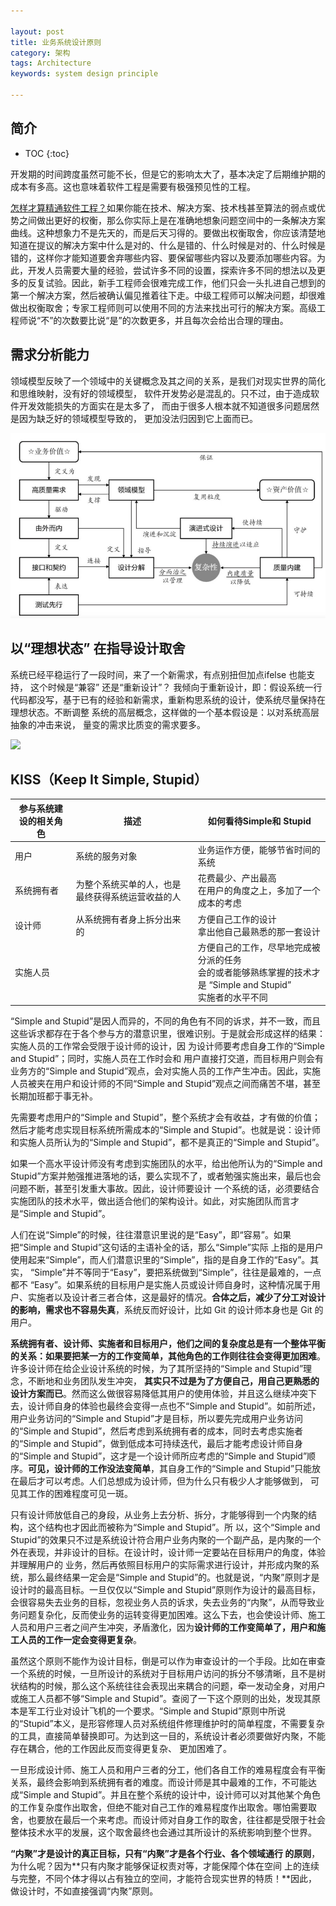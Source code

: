 ```yaml
---

layout: post
title: 业务系统设计原则
category: 架构
tags: Architecture
keywords: system design principle 

---
```


## 简介

* TOC
{:toc}

开发期的时间跨度虽然可能不长，但是它的影响太大了，基本决定了后期维护期的成本有多高。这也意味着软件工程是需要有极强预见性的工程。

[怎样才算精通软件工程？](https://mp.weixin.qq.com/s/T0l9e8zhBWvMol5QIybeVg)如果你能在技术、解决方案、技术栈甚至算法的弱点或优势之间做出更好的权衡，那么你实际上是在准确地想象问题空间中的一条解决方案曲线。这种想象力不是先天的，而是后天习得的。要做出权衡取舍，你应该清楚地知道在提议的解决方案中什么是对的、什么是错的、什么时候是对的、什么时候是错的，这样你才能知道要舍弃哪些内容、要保留哪些内容以及要添加哪些内容。为此，开发人员需要大量的经验，尝试许多不同的设置，探索许多不同的想法以及更多的反复试验。因此，新手工程师会很难完成工作，他们只会一头扎进自己想到的第一个解决方案，然后被确认偏见推着往下走。中级工程师可以解决问题，却很难做出权衡取舍；专家工程师则可以使用不同的方法来找出可行的解决方案。高级工程师说“不”的次数要比说“是”的次数更多，并且每次会给出合理的理由。

## 需求分析能力

领域模型反映了一个领域中的关键概念及其之间的关系，是我们对现实世界的简化和思维映射，没有好的领域模型， 软件开发势必是混乱的。只不过，由于造成软件开发效能损失的方面实在是太多了， 而由于很多人根本就不知道很多问题居然是因为缺乏好的领域模型导致的， 更加没法归因到它上面而已。

![](/public/upload/architecture/software_design.jpg)

## 以“理想状态” 在指导设计取舍

系统已经平稳运行了一段时间，来了一个新需求，有点别扭但加点ifelse 也能支持， 这个时候是“兼容” 还是“重新设计”？ 我倾向于重新设计，即：假设系统一行代码都没写，基于已有的经验和新需求，重新构思系统的设计，使系统尽量保持在理想状态。不断调整 系统的高层概念，这样做的一个基本假设是：以对系统高层抽象的冲击来说， 量变的需求比质变的需求要多。 

![](/public/upload/practice/business_develop.png)

## KISS（Keep It Simple, Stupid）

|参与系统建设的相关角色|描述|如何看待Simple和 Stupid|
|---|---|---|
|用户|系统的服务对象|业务运作方便，能够节省时间的系统|
|系统拥有者|为整个系统买单的人，也是最终获得系统运营收益的人|花费最少、产出最高<br>在用户的角度之上，多加了一个成本的考虑|
|设计师|从系统拥有者身上拆分出来的|方便自己工作的设计<br>拿出他自己最熟悉的那一套设计|
|实施人员||方便自己的工作，尽早地完成被分派的任务<br>会的或者能够熟练掌握的技术才是 “Simple and Stupid”<br>实施者的水平不同|

“Simple and Stupid”是因人而异的，不同的角色有不同的诉求，并不一致，而且这些诉求都存在于各个参与方的潜意识里，很难识别。于是就会形成这样的结果：实施人员的工作常会受限于设计师的设计，因 为设计师要考虑自身工作的“Simple and Stupid”；同时，实施人员在工作时会和 用户直接打交道，而目标用户则会有业务方的“Simple and Stupid”观点，会对实施人员的工作产生冲击。因此，实施人员被夹在用户和设计师的不同“Simple and Stupid”观点之间而痛苦不堪，甚至长期加班都于事无补。

先需要考虑用户的“Simple and Stupid”，整个系统才会有收益，才有做的价值；然后才能考虑实现目标系统所需成本的“Simple and Stupid”。也就是说：设计师和实施人员所认为的“Simple and Stupid”，都不是真正的“Simple and Stupid”。

如果一个高水平设计师没有考虑到实施团队的水平，给出他所认为的“Simple and Stupid”方案并勉强推进落地的话，要么实现不了，或者勉强实施出来，最后也会问题不断，甚至引发重大事故。因此，设计师要设计 一个系统的话，必须要结合实施团队的技术水平，做出适合他们的架构设计。如此，对实施团队而言才是“Simple and Stupid”。

人们在说“Simple”的时候，往往潜意识里说的是“Easy”，即“容易”。如果把“Simple and Stupid”这句话的主语补全的话，那么“Simple”实际 上指的是用户使用起来“Simple”，而人们潜意识里的“Simple”，指的是自身工作的“Easy”。其实， “Simple”并不等同于“Easy”，要把系统做到“Simple”，往往是最难的，一点都不 “Easy”。如果系统的目标用户是实施人员或设计师自身时，这种情况属于用户、实施者以及设计者三者合体，这是最好的情况。**合体之后，减少了分工对设计的影响，需求也不容易失真**，系统反而好设计，比如 Git 的设计师本身也是 Git 的用户。

**系统拥有者、设计师、实施者和目标用户，他们之间的复杂度总是有一个整体平衡的关系：如果要把某一方的工作变简单，其他角色的工作则往往会变得更加困难**。许多设计师在给企业设计系统的时候，为了其所坚持的“Simple and Stupid”理念，不断地和业务团队发生冲突， **其实只不过是为了方便自己，用自己更熟悉的设计方案而已**。然而这么做很容易降低其用户的使用体验，并且这么继续冲突下去，设计师自身的体验也最终会变得一点也不“Simple and Stupid”。如前所述，用户业务访问的“Simple and Stupid”才是目标，所以要先完成用户业务访问的“Simple and Stupid”，然后考虑到系统拥有者的成本，同时去考虑实施者的“Simple and Stupid”，做到低成本可持续迭代，最后才能考虑设计师自身的“Simple and Stupid”，这才是一个设计师所应考虑的“Simple and Stupid”顺序。**可见，设计师的工作没法变简单**，其自身工作的“Simple and Stupid”只能放在最后才可以考虑。人们总想成为设计师，但为什么只有极少人才能够做到， 可见其工作的困难程度可见一斑。

只有设计师放低自己的身段，从业务上去分析、拆分，才能够得到一个内聚的结构，这个结构也才因此而被称为“Simple and Stupid”。所 以，这个“Simple and Stupid”的效果只不过是系统设计符合用户业务内聚的一个副产品，是内聚的一个外在表现，并非设计的目标。在设计时，设计师一定要站在目标用户的角度，体验并理解用户的 业务，然后再依照目标用户的实际需求进行设计，并形成内聚的系统，那么最终结果一定会是“Simple and Stupid”的。也就是说，“内聚”原则才是设计时的最高目标。一旦仅仅以“Simple and Stupid”原则作为设计的最高目标，会很容易失去业务的目标，忽视业务人员的诉求，失去业务的“内聚”，从而导致业务问题复杂化，反而使业务的运转变得更加困难。这么下去，也会使设计师、施工 人员和用户三者之间产生冲突，矛盾激化，因为**设计师的工作变简单了，用户和施工人员的工作一定会变得更复杂**。

虽然这个原则不能作为设计目标，倒是可以作为审查设计的一个手段。比如在审查一个系统的时候，一旦所设计的系统对于目标用户访问的拆分不够清晰，且不是树状结构的时候，那么这个系统往往会表现出来耦合的问题，牵一发动全身，对用户或施工人员都不够“Simple and Stupid”。查阅了一下这个原则的出处，发现其原本是军工行业对设计飞机的一个要求。“Simple and Stupid”原则中所说的“Stupid”本义，是形容修理人员对系统组件修理维护时的简单程度，不需要复杂的工具，直接简单替换即可。为达到这一目的，系统设计者必须要做好内聚，不能存在耦合，他的工作因此反而变得更复杂、 更加困难了。


一旦形成设计师、施工人员和用户三者的分工，他们各自工作的难易程度会有平衡关系，最终会影响到系统拥有者的难度。而设计师是其中最难的工作，不可能达成“Simple and Stupid”。并且在整个系统的设计中，设计师可以对其他某个角色的工作复杂度作出取舍，但绝不能对自己工作的难易程度作出取舍。哪怕需要取舍，也要放在最后一个来考虑。而设计师对自身工作的取舍，往往都是受限于社会整体技术水平的发展，这个取舍最终也会通过其所设计的系统影响到整个世界。

**“内聚”才是设计的真正目标，只有“内聚”才是各个行业、各个领域通行 的原则**，为什么呢？因为**只有内聚才能够保证权责对等，才能保障个体在空间 上的连续与完整，不同个体才得以占有独立的空间，才能符合现实世界的特质！**因此，做设计时，不如直接强调“内聚”原则。


